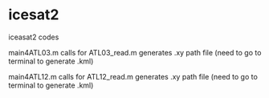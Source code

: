 # icesat2

iceasat2 codes

main4ATL03.m calls for ATL03_read.m
               generates .xy path file (need to go to terminal to generate .kml)

main4ATL12.m calls for ATL12_read.m
               generates .xy path file (need to go to terminal to generate .kml)
